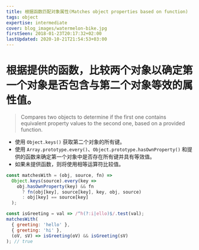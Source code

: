 ```yaml
---
title: 根据函数匹配对象属性(Matches object properties based on function)
tags: object
expertise: intermediate
cover: blog_images/watermelon-bike.jpg
firstSeen: 2018-01-23T20:17:32+02:00
lastUpdated: 2020-10-21T21:54:53+03:00
---
```


# 根据提供的函数，比较两个对象以确定第一个对象是否包含与第二个对象等效的属性值。
> Compares two objects to determine if the first one contains equivalent property values to the second one, based on a provided function.

- 使用 `Object.keys()` 获取第二个对象的所有键。
- 使用 `Array.prototype.every()`、`Object.prototype.hasOwnProperty()` 和提供的函数来确定第一个对象中是否存在所有键并具有等效值。
- 如果未提供函数，则将使用相等运算符比较值。

```js
const matchesWith = (obj, source, fn) =>
  Object.keys(source).every(key =>
    obj.hasOwnProperty(key) && fn
      ? fn(obj[key], source[key], key, obj, source)
      : obj[key] == source[key]
  );
```

```js
const isGreeting = val => /^h(?:i|ello)$/.test(val);
matchesWith(
  { greeting: 'hello' },
  { greeting: 'hi' },
  (oV, sV) => isGreeting(oV) && isGreeting(sV)
); // true
```
